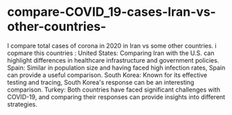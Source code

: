 # compare-COVID_19-cases-Iran-vs-other-countries-
I compare total cases of corona in  2020 in Iran vs some other countries.
i copmare this countries :
United States: Comparing Iran with the U.S. can highlight differences in healthcare infrastructure and government policies.
Spain: Similar in population size and having faced high infection rates, Spain can provide a useful comparison.
South Korea: Known for its effective testing and tracing, South Korea's response can be an interesting comparison.
Turkey: Both countries have faced significant challenges with COVID-19, and comparing their responses can provide insights into different strategies.
